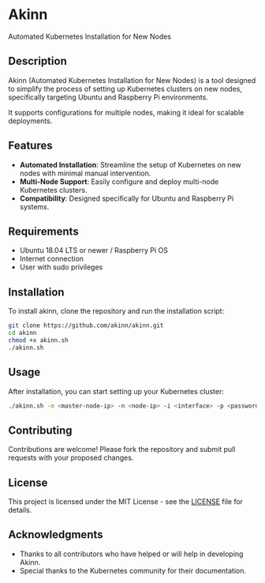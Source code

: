 # Akinn
Automated Kubernetes Installation for New Nodes

## Description
Akinn (Automated Kubernetes Installation for New Nodes) is a tool designed to simplify the process of setting up Kubernetes clusters on new nodes, specifically targeting Ubuntu and Raspberry Pi environments.

It supports configurations for multiple nodes, making it ideal for scalable deployments.

## Features
- **Automated Installation**: Streamline the setup of Kubernetes on new nodes with minimal manual intervention.
- **Multi-Node Support**: Easily configure and deploy multi-node Kubernetes clusters.
- **Compatibility**: Designed specifically for Ubuntu and Raspberry Pi systems.

## Requirements
- Ubuntu 18.04 LTS or newer / Raspberry Pi OS
- Internet connection
- User with sudo privileges

## Installation
To install akinn, clone the repository and run the installation script:
```bash
git clone https://github.com/akinn/akinn.git
cd akinn
chmod +x akinn.sh
./akinn.sh
```

## Usage
After installation, you can start setting up your Kubernetes cluster:
```bash
./akinn.sh -m <master-node-ip> -n <node-ip> -i <interface> -p <password> -t <token> -h <hostname> -a <architecture>
```

## Contributing
Contributions are welcome! Please fork the repository and submit pull requests with your proposed changes.

## License
This project is licensed under the MIT License - see the [LICENSE](LICENSE) file for details.

## Acknowledgments
- Thanks to all contributors who have helped or will help in developing Akinn.
- Special thanks to the Kubernetes community for their documentation.